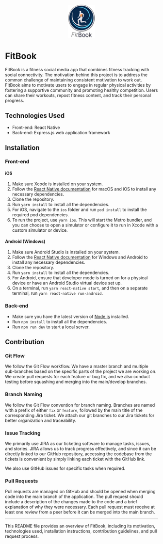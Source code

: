 <p align="center">
  <a href="https://github.com/CSCC012023/final-project-s23-algo-assassins">
    <img src="doc/mockups/logo.png" alt="Logo" width="90" height="110">
  </a>
</p>
                                                                  
# FitBook

FitBook is a fitness social media app that combines fitness tracking with social connectivity. The motivation behind this project is to address the common challenge of maintaining consistent motivation to work out. FitBook aims to motivate users to engage in regular physical activities by fostering a supportive community and promoting healthy competition. Users can share their workouts, repost fitness content, and track their personal progress.

## Technologies Used

- Front-end: React Native
- Back-end: Express.js web application framework

## Installation

### Front-end

#### iOS

1. Make sure Xcode is installed on your system.
2. Follow the [React Native documentation](https://reactnative.dev/docs/environment-setup?os=macos&platform=ios) for macOS and iOS to install any necessary dependencies.
3. Clone the repository.
4. Run `yarn install` to install all the dependencies.
5. For iOS, navigate to the `ios` folder and run `pod install` to install the required pod dependencies.
6. To run the project, use `yarn ios`. This will start the Metro bundler, and you can choose to open a simulator or configure it to run in Xcode with a custom simulator or device.

#### Android (Windows)

1. Make sure Android Studio is installed on your system.
2. Follow the [React Native documentation](https://reactnative.dev/docs/environment-setup?os=macos&platform=ios) for Windows and Android to install any necessary dependencies.
3. Clone the repository.
4. Run `yarn install` to install all the dependencies.
5. For Android, ensure that developer mode is turned on for a physical device or have an Android Studio virtual device set up.
6. On a terminal, run `yarn react-native start`, and then on a separate terminal, run `yarn react-native run-android`.

### Back-end

- Make sure you have the latest version of [Node.js](https://nodejs.org/en) installed.
- Run `npm install` to install all the dependencies.
- Run `npm run dev` to start a local server.

## Contribution

### Git Flow

We follow the Git Flow workflow. We have a master branch and multiple sub-branches based on the specific parts of the project we are working on. We create pull requests for each feature or bug fix, and we also conduct testing before squashing and merging into the main/develop branches.

### Branch Naming

We follow the Git Flow convention for branch naming. Branches are named with a prefix of either `fix` or `feature`, followed by the main title of the corresponding Jira ticket. We attach our git branches to our Jira tickets for better organization and traceability.

### Issue Tracking

We primarily use JIRA as our ticketing software to manage tasks, issues, and stories. JIRA allows us to track progress effectively, and since it can be directly linked to our GitHub repository, accessing the codebase from the tickets is convenient by simply linking each ticket with the GitHub link.

We also use GitHub issues for specific tasks when required.

### Pull Requests

Pull requests are managed on GitHub and should be opened when merging code into the main branch of the application. The pull request should include a description of the changes made to the code and a brief explanation of why they were necessary. Each pull request must receive at least one review from a peer before it can be merged into the main branch.

---

This README file provides an overview of FitBook, including its motivation, technologies used, installation instructions, contribution guidelines, and pull request process.
